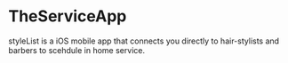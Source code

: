 # TheServiceApp

<p align="center"
  <img src="https://user-images.githubusercontent.com/43770152/55572518-bf5bd480-56d5-11e9-8d84-ac654ef9d95b.png" width="100" height="100" />
</p>


styleList is a iOS mobile app that connects you directly to hair-stylists and barbers to scehdule in home service. 
